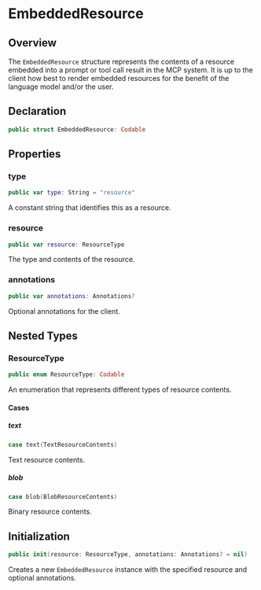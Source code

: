 # EmbeddedResource

## Overview

The `EmbeddedResource` structure represents the contents of a resource embedded into a prompt or tool call result in the MCP system. It is up to the client how best to render embedded resources for the benefit of the language model and/or the user.

## Declaration

```swift
public struct EmbeddedResource: Codable
```

## Properties

### type

```swift
public var type: String = "resource"
```

A constant string that identifies this as a resource.

### resource

```swift
public var resource: ResourceType
```

The type and contents of the resource.

### annotations

```swift
public var annotations: Annotations?
```

Optional annotations for the client.

## Nested Types

### ResourceType

```swift
public enum ResourceType: Codable
```

An enumeration that represents different types of resource contents.

#### Cases

##### text

```swift
case text(TextResourceContents)
```

Text resource contents.

##### blob

```swift
case blob(BlobResourceContents)
```

Binary resource contents.

## Initialization

```swift
public init(resource: ResourceType, annotations: Annotations? = nil)
```

Creates a new `EmbeddedResource` instance with the specified resource and optional annotations.
